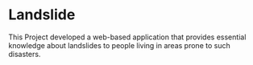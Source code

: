 # Landslide
This Project developed a web-based application that provides essential  knowledge about landslides to people living in areas prone to such disasters.
